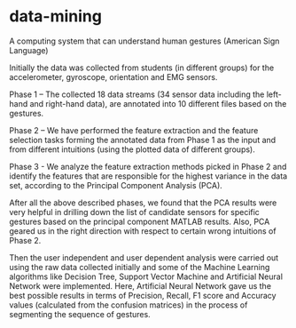 # data-mining
A computing system that can understand human gestures (American Sign Language)

Initially the data was collected from students (in different groups) for the accelerometer, gyroscope, orientation and EMG sensors.

Phase 1 – The collected 18 data streams (34 sensor data including the left-hand and right-hand data), are annotated into 10 different files based on the gestures.

Phase 2 – We have performed the feature extraction and the feature selection tasks forming the annotated data from Phase 1 as the input and from different intuitions (using the plotted data of different groups).

Phase 3 - We analyze the feature extraction methods picked in Phase 2 and identify the features that are responsible for the highest variance in the data set, according to the Principal Component Analysis (PCA).

After all the above described phases, we found that the PCA results were very helpful in drilling down the list of candidate sensors for specific gestures based on the principal component MATLAB results. Also, PCA geared us in the right direction with respect to certain wrong intuitions of Phase 2.

Then the user independent and user dependent analysis were carried out using the raw data collected initially and some of the Machine Learning algorithms like Decision Tree, Support Vector Machine and Artificial Neural Network were implemented. Here, Artificial Neural Network gave us the best possible results in terms of Precision, Recall, F1 score and Accuracy values (calculated from the confusion matrices) in the process of segmenting the sequence of gestures.
